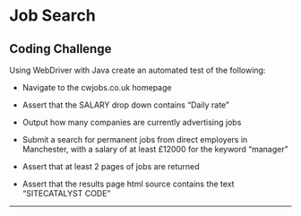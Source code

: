 # Job Search

## Coding Challenge

Using WebDriver with Java create an automated test of the following:

+ Navigate to the cwjobs.co.uk homepage
 + Assert that the SALARY drop down contains “Daily rate”
 + Output how many companies are currently advertising jobs

+ Submit a search for permanent jobs from direct employers in Manchester, with a salary of at least £12000 for the keyword “manager”
 + Assert that at least 2 pages of jobs are returned
 + Assert that the results page html source contains the text “SITECATALYST CODE”

---
